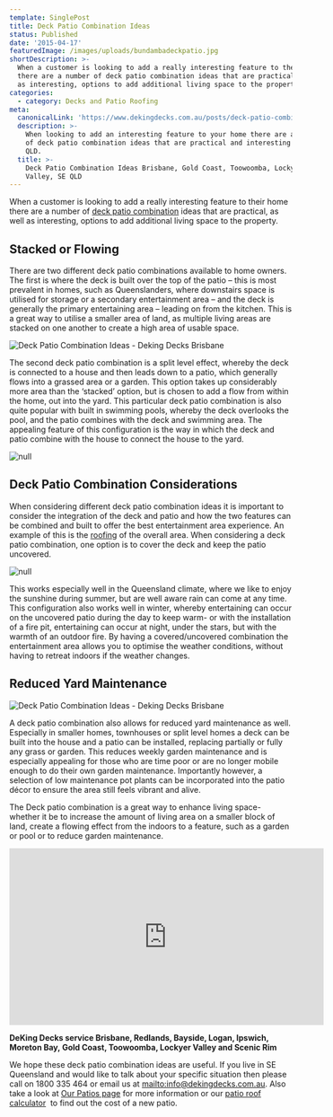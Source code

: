 ```yaml
---
template: SinglePost
title: Deck Patio Combination Ideas
status: Published
date: '2015-04-17'
featuredImage: /images/uploads/bundambadeckpatio.jpg
shortDescription: >-
  When a customer is looking to add a really interesting feature to their home
  there are a number of deck patio combination ideas that are practical, as well
  as interesting, options to add additional living space to the property.
categories:
  - category: Decks and Patio Roofing
meta:
  canonicalLink: 'https://www.dekingdecks.com.au/posts/deck-patio-combination-ideas/'
  description: >-
    When looking to add an interesting feature to your home there are a number
    of deck patio combination ideas that are practical and interesting for SE
    QLD.
  title: >-
    Deck Patio Combination Ideas Brisbane, Gold Coast, Toowoomba, Lockyer
    Valley, SE QLD
---
```

When a customer is looking to add a really interesting feature to their home there are a number of [deck patio combination](https://www.dekingdecks.com.au/services/patio-roofs/) ideas that are practical, as well as interesting, options to add additional living space to the property.

## Stacked or Flowing

There are two different deck patio combinations available to home owners. The first is where the deck is built over the top of the patio – this is most prevalent in homes, such as Queenslanders, where downstairs space is utilised for storage or a secondary entertainment area – and the deck is generally the primary entertaining area – leading on from the kitchen. This is a great way to utilise a smaller area of land, as multiple living areas are stacked on one another to create a high area of usable space.

![Deck Patio Combination Ideas - Deking Decks Brisbane](/images/uploads/10.jpg)

The second deck patio combination is a split level effect, whereby the deck is connected to a house and then leads down to a patio, which generally flows into a grassed area or a garden. This option takes up considerably more area than the ‘stacked’ option, but is chosen to add a flow from within the home, out into the yard. This particular deck patio combination is also quite popular with built in swimming pools, whereby the deck overlooks the pool, and the patio combines with the deck and swimming area. The appealing feature of this configuration is the way in which the deck and patio combine with the house to connect the house to the yard.

![null](/images/uploads/how-to-get-a-deck-permit-in-qld-australia.jpeg)

## Deck Patio Combination Considerations

When considering different deck patio combination ideas it is important to consider the integration of the deck and patio and how the two features can be combined and built to offer the best entertainment area experience. An example of this is the [roofing](https://www.dekingdecks.com.au/services/patio-roofs/) of the overall area. When considering a deck patio combination, one option is to cover the deck and keep the patio uncovered. 

![null](/images/uploads/heatstrip_special_2.jpg)

This works especially well in the Queensland climate, where we like to enjoy the sunshine during summer, but are well aware rain can come at any time. This configuration also works well in winter, whereby entertaining can occur on the uncovered patio during the day to keep warm- or with the installation of a fire pit, entertaining can occur at night, under the stars, but with the warmth of an outdoor fire. By having a covered/uncovered combination the entertainment area allows you to optimise the weather conditions, without having to retreat indoors if the weather changes.

## Reduced Yard Maintenance

![Deck Patio Combination Ideas - Deking Decks Brisbane](/images/uploads/homebannerrefresh.jpg)

A deck patio combination also allows for reduced yard maintenance as well. Especially in smaller homes, townhouses or split level homes a deck can be built into the house and a patio can be installed, replacing partially or fully any grass or garden. This reduces weekly garden maintenance and is especially appealing for those who are time poor or are no longer mobile enough to do their own garden maintenance. Importantly however, a selection of low maintenance pot plants can be incorporated into the patio décor to ensure the area still feels vibrant and alive.

The Deck patio combination is a great way to enhance living space- whether it be to increase the amount of living area on a smaller block of land, create a flowing effect from the indoors to a feature, such as a garden or pool or to reduce garden maintenance.

<iframe src="https://www.youtube.com/embed/FTnnj4QX4pg?rel=0" width="560" height="315" frameborder="0" allowfullscreen="allowfullscreen"></iframe>

**DeKing Decks service Brisbane, Redlands, Bayside, Logan, Ipswich, Moreton Bay, Gold Coast, Toowoomba, Lockyer Valley and Scenic Rim**

We hope these deck patio combination ideas are useful. If you live in SE Queensland and would like to talk about your specific situation then please call on 1800 335 464 or email us at <mailto:info@dekingdecks.com.au>. Also take a look at [Our Patios page](https://www.dekingdecks.com.au/services/) for more information or our [patio roof calculator](https://www.dekingdecks.com.au/quote-calculator/)  to find out the cost of a new patio.
